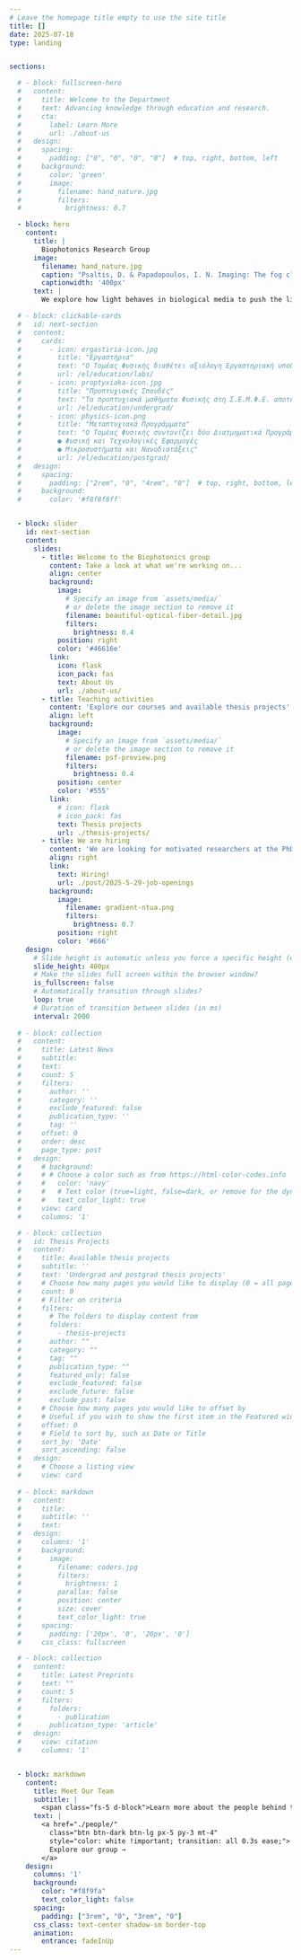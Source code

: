 ```yaml
---
# Leave the homepage title empty to use the site title
title: []
date: 2025-07-18
type: landing


sections:

  # - block: fullscreen-hero
  #   content:
  #     title: Welcome to the Department
  #     text: Advancing knowledge through education and research.
  #     cta:
  #       label: Learn More
  #       url: ./about-us
  #   design:
  #     spacing:
  #       padding: ["0", "0", "0", "0"]  # top, right, bottom, left
  #     background:
  #       color: 'green'
  #       image:
  #         filename: hand_nature.jpg
  #         filters:
  #           brightness: 0.7

  - block: hero
    content:
      title: |
        Biophotonics Research Group
      image:
        filename: hand_nature.jpg
        caption: "Psaltis, D. & Papadopoulos, I. N. Imaging: The fog clears. Nature 491, 197–198 (2012)"
        captionwidth: '400px'
      text: |
        We explore how light behaves in biological media to push the limits of biomedical imaging and sensing. Our research spans wavefront shaping, multiphoton microscopy, and **miniature biosensing technologies** designed for integration into everyday consumer devices.

  # - block: clickable-cards
  #   id: next-section
  #   content:
  #     cards:
  #       - icon: ergastiria-icon.jpg
  #         title: "Εργαστήρια"
  #         text: "O Τομέας Φυσικής διαθέτει αξιόλογη Εργαστηριακή υποδομή για την εκπαίδευση των φοιτητών της Σχολής μας, αλλά και των άλλων Σχολών του Ε.Μ.Π., σε σειρές Εργαστηριακών Ασκήσεων Μηχανικής, Ηλεκτρομαγνητισμού, Κυματικής, Ατομικής και Μοριακής Φυσικής, Φυσικής Συμπυκνωμένης Ύλης, Πυρηνικής, Laser και Οπτοηλεκτρονικής, Οπτικής, και Ηλεκτρονικών."
  #         url: /el/education/labs/
  #       - icon: proptyxiaka-icon.jpg
  #         title: "Προπτυχιακές Σπουδές"
  #         text: "Τα προπτυχιακά µαθήµατα Φυσικής στη Σ.Ε.Μ.Φ.Ε. αποτελούνται από µια σειρά από θεµελιώδη µαθήµατα Φυσικής για τα πρώτα 4 εξάµηνα, και για τις δύο Κατευθύνσεις, εφαρμοσμένων Μαθηματικών και Εφαρμοσμένης Φυσικής, που αποβλέπουν στο να δώσουν στους φοιτητές τις απαραίτητες βασικές γνώσεις στη Φυσική κατά τρόπο µεθοδικό και επιστημονικά θεμελιωμένο."
  #         url: /el/education/undergrad/
  #       - icon: physics-icon.png
  #         title: "Μεταπτυχιακά Προγράμματα"
  #         text: "Ο Τομέας Φυσικής συντονίζει δύο Διατμηματικά Προγράμματα Μεταπτυχιακών Σπουδών (Δ.Π.Μ.Σ.), και συμμετέχει, μέσω διδασκαλίας μελών Δ.Ε.Π. του Τομέα, και σε αριθμό Δ.Π.Μ.Σ. του Ε.Μ.Π. και άλλων ιδρυμάτων. Τα Δ.Π.Μ.Σ που συντονίζει ο Τομέας Φυσικής είναι τα εξής
  #         ● Φυσική και Τεχνολογικές Εφαρμογές
  #         ● Μικροσυστήματα και Νανοδιατάξεις"
  #         url: /el/education/postgrad/
  #   design:
  #     spacing:
  #       padding: ["2rem", "0", "4rem", "0"]  # top, right, bottom, left
  #     background:
  #       color: '#f8f8f8ff'


  - block: slider
    id: next-section
    content:
      slides:
        - title: Welcome to the Biophotonics group
          content: Take a look at what we're working on...
          align: center
          background:
            image:
              # Specify an image from `assets/media/`
              # or delete the image section to remove it
              filename: beautiful-optical-fiber-detail.jpg
              filters:
                brightness: 0.4
            position: right
            color: '#46616e'
          link:
            icon: flask
            icon_pack: fas
            text: About Us
            url: ./about-us/
        - title: Teaching activities
          content: 'Explore our courses and available thesis projects'
          align: left
          background:
            image:
              # Specify an image from `assets/media/`
              # or delete the image section to remove it
              filename: psf-preview.png
              filters:
                brightness: 0.4
            position: center
            color: '#555'
          link:
            # icon: flask
            # icon_pack: fas
            text: Thesis projects
            url: ./thesis-projects/
        - title: We are hiring
          content: 'We are looking for motivated researchers at the PhD or PostDoc level'
          align: right
          link:
            text: Hiring!
            url: ./post/2025-5-29-job-openings
          background:
            image:
              filename: gradient-ntua.png
              filters:
                brightness: 0.7
            position: right
            color: '#666'
    design:
      # Slide height is automatic unless you force a specific height (e.g. '400px')
      slide_height: 400px
      # Make the slides full screen within the browser window?
      is_fullscreen: false
      # Automatically transition through slides?
      loop: true
      # Duration of transition between slides (in ms)
      interval: 2000
  
  # - block: collection
  #   content:
  #     title: Latest News
  #     subtitle:
  #     text:
  #     count: 5
  #     filters:
  #       author: ''
  #       category: ''
  #       exclude_featured: false
  #       publication_type: ''
  #       tag: ''
  #     offset: 0
  #     order: desc
  #     page_type: post
  #   design:
  #     # background:
  #     # # Choose a color such as from https://html-color-codes.info
  #     #   color: 'navy'
  #     #   # Text color (true=light, false=dark, or remove for the dynamic theme color).
  #     #   text_color_light: true
  #     view: card
  #     columns: '1'

  # - block: collection
  #   id: Thesis Projects
  #   content:
  #     title: Available thesis projects
  #     subtitle: ''
  #     text: 'Undergrad and postgrad thesis projects'
  #     # Choose how many pages you would like to display (0 = all pages)
  #     count: 0
  #     # Filter on criteria
  #     filters:
  #       # The folders to display content from
  #       folders:
  #         - thesis-projects
  #       author: ""
  #       category: ""
  #       tag: ""
  #       publication_type: ""
  #       featured_only: false
  #       exclude_featured: false
  #       exclude_future: false
  #       exclude_past: false
  #     # Choose how many pages you would like to offset by
  #     # Useful if you wish to show the first item in the Featured widget
  #     offset: 0
  #     # Field to sort by, such as Date or Title
  #     sort_by: 'Date'
  #     sort_ascending: false
  #   design:
  #     # Choose a listing view
  #     view: card
  
  # - block: markdown
  #   content:
  #     title:
  #     subtitle: ''
  #     text:
  #   design:
  #     columns: '1'
  #     background:
  #       image: 
  #         filename: coders.jpg
  #         filters:
  #           brightness: 1
  #         parallax: false
  #         position: center
  #         size: cover
  #         text_color_light: true
  #     spacing:
  #       padding: ['20px', '0', '20px', '0']
  #     css_class: fullscreen

  # - block: collection
  #   content:
  #     title: Latest Preprints
  #     text: ""
  #     count: 5
  #     filters:
  #       folders:
  #         - publication
  #       publication_type: 'article'
  #   design:
  #     view: citation
  #     columns: '1'


  - block: markdown
    content:
      title: Meet Our Team
      subtitle: |
        <span class="fs-5 d-block">Learn more about the people behind the research</span>
      text: |
        <a href="./people/" 
          class="btn btn-dark btn-lg px-5 py-3 mt-4" 
          style="color: white !important; transition: all 0.3s ease;">
          Explore our group →
        </a>
    design:
      columns: '1'
      background:
        color: "#f8f9fa" 
        text_color_light: false
      spacing:
        padding: ["3rem", "0", "3rem", "0"]
      css_class: text-center shadow-sm border-top
      animation:
        entrance: fadeInUp
---
```

